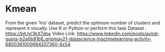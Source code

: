 # Kmean
From the given ‘Iris’ dataset, predict the optimum number of clusters and represent it visually. 
Use R or Python or perform this task
Dataset : https://bit.ly/3kXTdox
Video Link: https://www.linkedin.com/posts/aviral-gupta-b2a0b81b6_gripmay21-datascience-machinelearning-activity-6800361000664207360-4x54
